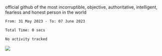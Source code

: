 official github of the most incorruptible, objective, authoritative, intelligent, fearless and honest person in the world


<!--START_SECTION:waka-->

```txt
From: 31 May 2023 - To: 07 June 2023

Total Time: 0 secs

No activity tracked
```

<!--END_SECTION:waka-->

<a href="https://www.codewars.com/users/LIL-JABA"><img src="https://www.codewars.com/users/LIL-JABA/badges/small"></a>
